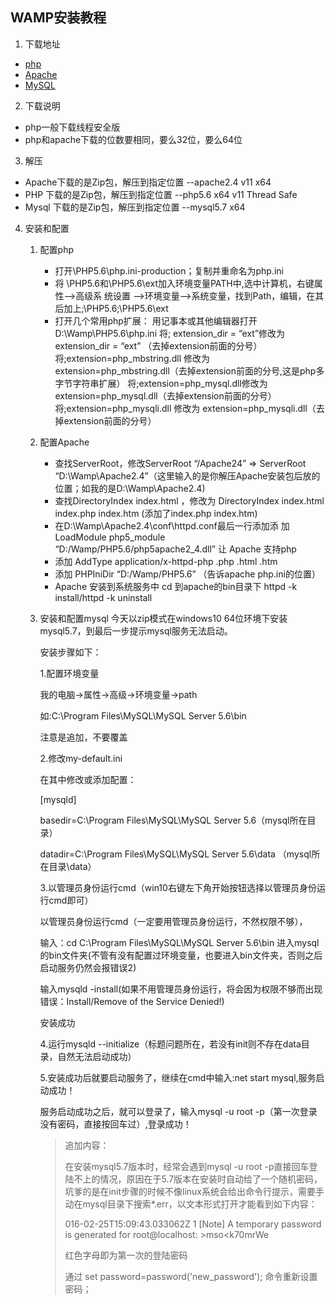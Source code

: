 ## WAMP安装教程
1. 下载地址
- [php](http://windows.php.net/download/ )
- [Apache](http://www.apachelounge.com/download/ )
- [MySQL](http://dev.mysql.com/downloads/mysql/)
2. 下载说明
- php一般下载线程安全版
- php和apache下载的位数要相同，要么32位，要么64位
3. 解压
- Apache下载的是Zip包，解压到指定位置 --apache2.4 v11 x64
- PHP 下载的是Zip包，解压到指定位置 --php5.6 x64 v11 Thread Safe
- Mysql 下载的是Zip包，解压到指定位置 --mysql5.7 x64
4. 安装和配置
    1. 配置php
        - 打开\PHP5.6\php.ini-production；复制并重命名为php.ini
        - 将 \PHP5.6和\PHP5.6\ext加入环境变量PATH中,选中计算机，右键属性–>高级系 统设置 –>环境变量–>系统变量，找到Path，编辑，在其后加上;\PHP5.6;\PHP5.6\ext
        - 打开几个常用php扩展： 
          用记事本或其他编辑器打开D:\Wamp\PHP5.6\php.ini 
          将; extension_dir = “ext”修改为 extension_dir = “ext” （去掉extension前面的分号） 
          将;extension=php_mbstring.dll 修改为 extension=php_mbstring.dll（去掉extension前面的分号,这是php多字节字符串扩展） 
          将;extension=php_mysql.dll修改为 extension=php_mysql.dll（去掉extension前面的分号） 
          将;extension=php_mysqli.dll 修改为 extension=php_mysqli.dll（去掉extension前面的分号）
    2. 配置Apache
        - 查找ServerRoot，修改ServerRoot “/Apache24” => ServerRoot “D:\Wamp\Apache2.4”（这里输入的是你解压Apache安装包后放的位置；如我的是D:\Wamp\Apache2.4)
        - 查找DirectoryIndex index.html ，修改为 DirectoryIndex index.html index.php index.htm (添加了index.php index.htm)
        - 在D:\Wamp\Apache2.4\conf\httpd.conf最后一行添加添 加 LoadModule php5_module “D:/Wamp/PHP5.6/php5apache2_4.dll” 让 Apache 支持php
        - 添加 AddType application/x-httpd-php .php .html .htm 
        - 添加 PHPIniDir “D:/Wamp/PHP5.6” （告诉apache php.ini的位置）
        - Apache 安装到系统服务中 cd 到apache的bin目录下 httpd -k install/httpd -k uninstall  
    3. 安装和配置mysql
        今天以zip模式在windows10 64位环境下安装mysql5.7，到最后一步提示mysql服务无法启动。
        
        安装步骤如下：
        
        1.配置环境变量
        
        我的电脑->属性->高级->环境变量->path
        
        如:C:\Program Files\MySQL\MySQL Server 5.6\bin 
        
        注意是追加，不要覆盖
        
        2.修改my-default.ini
        
        在其中修改或添加配置： 
        
        [mysqld] 
        
        basedir=C:\Program Files\MySQL\MySQL Server 5.6（mysql所在目录） 
        
        datadir=C:\Program Files\MySQL\MySQL Server 5.6\data （mysql所在目录\data）
        
        3.以管理员身份运行cmd（win10右键左下角开始按钮选择以管理员身份运行cmd即可）
        
        以管理员身份运行cmd（一定要用管理员身份运行，不然权限不够），
        
        输入：cd C:\Program Files\MySQL\MySQL Server 5.6\bin 进入mysql的bin文件夹(不管有没有配置过环境变量，也要进入bin文件夹，否则之后启动服务仍然会报错误2)
        
        输入mysqld -install(如果不用管理员身份运行，将会因为权限不够而出现错误：Install/Remove of the Service Denied!) 
        
        安装成功
        
        4.运行mysqld  --initialize（标题问题所在，若没有init则不存在data目录，自然无法启动成功）
        
        5.安装成功后就要启动服务了，继续在cmd中输入:net start mysql,服务启动成功！
        
        服务启动成功之后，就可以登录了，输入mysql -u root -p（第一次登录没有密码，直接按回车过）,登录成功！
        
        > 追加内容：
        >
        > 在安装mysql5.7版本时，经常会遇到mysql -u root -p直接回车登陆不上的情况，原因在于5.7版本在安装时自动给了一个随机密码，坑爹的是在init步骤的时候不像linux系统会给出命令行提示，需要手动在mysql目录下搜索*.err，以文本形式打开才能看到如下内容：
        >
        > 016-02-25T15:09:43.033062Z 1 [Note] A temporary password is generated for root@localhost: >mso<k70mrWe
        >
        > 红色字母即为第一次的登陆密码 
        >
        > 通过 set password=password('new_password'); 命令重新设置密码；
          